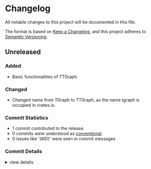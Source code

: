 # Changelog

All notable changes to this project will be documented in this file.

The format is based on [Keep a Changelog](https://keepachangelog.com/en/1.0.0/),
and this project adheres to [Semantic Versioning](https://semver.org/spec/v2.0.0.html).

## Unreleased

### Added

 - Basic functionalities of TTGraph.

### Changed
 
 - Changed name from TGraph to TTGraph, as the name tgraph is occupied in crates.io.

### Commit Statistics

<csr-read-only-do-not-edit/>

 - 1 commit contributed to the release.
 - 0 commits were understood as [conventional](https://www.conventionalcommits.org).
 - 0 issues like '(#ID)' were seen in commit messages

### Commit Details

<csr-read-only-do-not-edit/>

<details><summary>view details</summary>

 * **Uncategorized**
    - Modified for name change ([`29773ce`](https://github.com/semiwaker/TTGraph/commit/29773ce6292b83db04d2b12e863ee87709a560dd))
</details>

